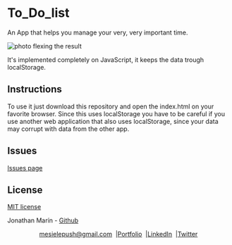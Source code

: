 # To_Do_list
 An App that helps you manage your very, very important time.

 ![photo flexing the result](https://i.imgur.com/01sVoFq.png)

It's implemented completely on JavaScript, it keeps the data trough localStorage.  

## Instructions

To use it just download this repository and open the index.html on your favorite browser. Since this uses localStorage you have to be careful if you use another web application that also uses localStorage, since your data may corrupt with data from the other app.
## Issues
[Issues page](https://github.com/mesielepush/Js_tictactoe/issues)  

## License
[MIT license](https://en.wikipedia.org/wiki/MIT_License)  

Jonathan Marín - [Github](https://github.com/mesielepush)


<p align="center" style="display: flex; justify-content: center; align-items: center;">
    <a target="_blank" href="https://mail.google.com/mail/?view=cm&fs=1&tf=1&to=mesielepush@gmail.com">
      mesielepush@gmail.com
    </a> &nbsp; |
    <a target="_blank" href="https://github.com/mesielepush?tab=repositories">
       Portfolio
    </a> &nbsp; |
    <a target="_blank" href="https://www.linkedin.com/in/jonathan-nava-mar%C3%ADn-94659318b/">
      LinkedIn
    </a> &nbsp; |
    <a target="_blank" href="">
      Twitter
    </a>
</p>